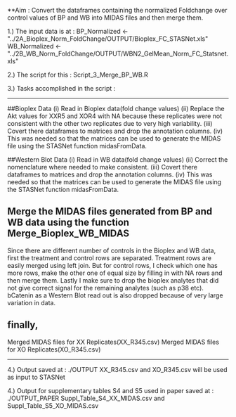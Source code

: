 
**Aim : Convert the dataframes containing the normalized Foldchange over control values of BP and WB into MIDAS files and then merge them.

1.) The input data is at : 
BP_Normalized <- "../2A_Bioplex_Norm_FoldChange/OUTPUT/Bioplex_FC_STASNet.xls"
WB_Normalized <- "../2B_WB_Norm_FoldChange/OUTPUT/WBN2_GelMean_Norm_FC_Statsnet.xls"

2.) The script for this : Script_3_Merge_BP_WB.R

3.) Tasks accomplished in the script :
************************************************
##Bioplex Data
(i) Read in Bioplex data(fold change values) 
(ii) Replace the Akt values for XXR5 and XOR4 with NA because these replicates were not consistent with the other two replicates due to very high variability.
(iii) Covert there dataframes to matrices and drop the annotation columns.
(iv) This was needed so that the matrices can be used to generate the MIDAS file using the STASNet function midasFromData.


##Western Blot Data
(i) Read in WB data(fold change values) 
(ii) Correct the nomenclature where needed to make consistent.
(iii) Covert there dataframes to matrices and drop the annotation columns.
(iv) This was needed so that the matrices can be used to generate the MIDAS file using the STASNet function midasFromData.

## Merge the MIDAS files generated from BP and WB data using the function Merge_Bioplex_WB_MIDAS
Since there are different number of controls in the Bioplex and WB data, first the treatment and control rows are separated. Treatment rows are easily merged using left join. But for control rows, I check which one has more rows, make the other one of equal size by filling in with NA rows and then merge them.
Lastly I make sure to drop the bioplex analytes that did not give correct signal for the remaining analytes (such as p38 etc). bCatenin as a Western Blot read out is also dropped because of very large variation in data.

## finally,
Merged MIDAS files for XX Replicates(XX_R345.csv)
Merged MIDAS files for XO Replicates(XO_R345.csv)


********************************
4.) Output saved at : ./OUTPUT
XX_R345.csv and XO_R345.csv will be used as input to STASNet

4.) Output for supplementary tables S4 and S5 used in paper saved at : ./OUTPUT_PAPER
Suppl_Table_S4_XX_MIDAS.csv and Suppl_Table_S5_XO_MIDAS.csv





